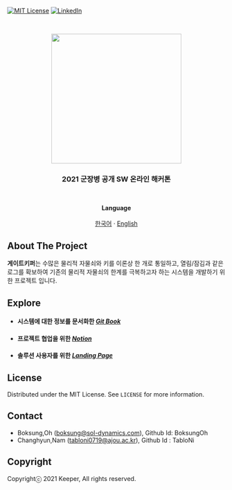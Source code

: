 [![MIT License][license-shield]][license-url]
[![LinkedIn][linkedin-shield]][linkedin-url]


<!-- PROJECT LOGO -->
<br />
<p align="center">
  <a href="https://github.com/othneildrew/Best-README-Template">
<img  src="https://user-images.githubusercontent.com/89676600/134014996-9765eac4-832e-4bcf-9888-df70b026a703.jpg"  width="300"  height="300"/>
  </a>

  <h3 align="center">2021 군장병 공개 SW 온라인 해커톤</h3>
      <br />

  <p align="center">
 <strong>Language</strong>
    <br />
    <br />
    <a href="https://example.com/">한국어</a>
     ·
<a href="https://example.com/">English</a>
  </p>
</p>

<!-- ABOUT THE PROJECT -->
## About The Project

**게이트키퍼**는 수많은 물리적 자물쇠와 키를 이론상 한 개로 통일하고, 열림/잠김과 같은 로그를 확보하여 기존의 물리적 자물쇠의 한계를 극복하고자 하는 시스템을 개발하기 위한 프로젝트 입니다.

<!-- Explore -->
## Explore

- #### 시스템에 대한 정보를 문서화한 [***Git Book***](https://bit.ly/gatekeyper_gitbook)
- #### 프로젝트 협업을 위한 [***Notion***](https://bit.ly/gatekeyper_notion)
- #### 솔루션 사용자를 위한 [***Landing Page***](https://example.com)

<!-- LICENSE -->
## License

Distributed under the MIT License. See `LICENSE` for more information.

<!-- CONTACT -->
## Contact

- Boksung,Oh (boksung@sol-dynamics.com), Github Id: BoksungOh
- Changhyun,Nam (tabloni0719@ajou.ac.kr), Github Id : TabloNi
<!-- Copyright -->
## Copyright

Copyrightⓒ 2021 Keeper, All rights reserved.



<!-- MARKDOWN LINKS & IMAGES -->
<!-- https://www.markdownguide.org/basic-syntax/#reference-style-links -->
[license-shield]: https://img.shields.io/github/license/othneildrew/Best-README-Template.svg?style=for-the-badge
[license-url]: https://github.com/osamhack2021/IoT_GateKeyPer_Keeper/blob/master/LICENSE.txt
[linkedin-shield]: https://img.shields.io/badge/-LinkedIn-black.svg?style=for-the-badge&logo=linkedin&colorB=555
[linkedin-url]: https://linkedin.com/in/othneildrew
